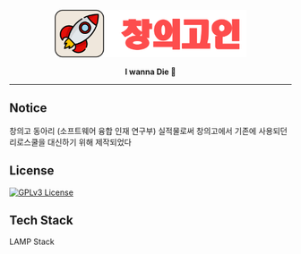 


<p align="center">
  <img height=85 src="https://raw.githubusercontent.com/hyun5eok/creativityIn/master/logo.svg"/>
</p>
<p align="center">
  <strong>I wanna Die 🚀</strong>
</p>

---

## Notice

창의고 동아리 (소프트웨어 융합 인재 연구부) 실적물로써 창의고에서 기존에 사용되던 리로스쿨을 대신하기 위해 제작되었다



## License

[![GPLv3 License](https://img.shields.io/badge/License-GPL%20v3-yellow.svg)](https://opensource.org/licenses/)

## Tech Stack

LAMP Stack
